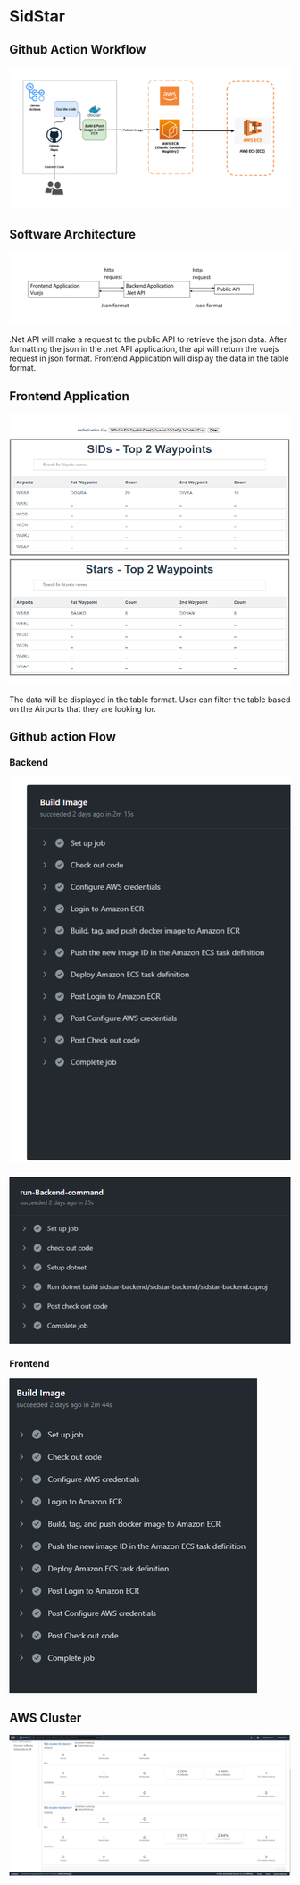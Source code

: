 # SidStar

## Github Action Workflow

![github-small](/Images/github_flow.png)

## Software Architecture

![github](/Images/application_architecture.png)

.Net API will make a request to the public API to retrieve the json data. After formatting the json in the .net API application, the api will return the vuejs request in json format.
Frontend Application will display the data in the table format.

## Frontend Application

![github-small](/Images/frontend_images_1.png)

The data will be displayed in the table format. User can filter the table based on the Airports that they are looking for.

## Github action Flow

### Backend

![github-small](/Images/net_core_github_action.png)

![github-small](/Images/net_core_github_action2.png)

### Frontend

![github-small](/Images/Frontend_github_action_flow.png)

## AWS Cluster

![github-small](/Images/AWS_Cluster_1.png)
